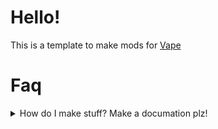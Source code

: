 # Hello!
This is a template to make mods for [Vape]

<h1>Faq</h1>
<details>
  <summary>How do I make stuff? Make a documation plz!</summary>
  <blockquote>
    If you want docs please check <a href="https://github.com/7GrandDadPGN/VapeV4ForRoblox/wiki/Documentation">Vape's docs</a>!<br>
    If you want examples please check <a href="https://github.com/Roblox-Thot/VapeThotMod">Thot Mod</a>!<sub>(This has older code for mod support)</sub><br>
    If you want to make more games just copy <a href="https://github.com/Roblox-Thot/VapeMod-Template/blob/main/CustomModules/6872274481.lua">Bedwar's code</a> into a new file with the game ID you want!.
  </blockquote>
</details>

[Vape]: https://github.com/7GrandDadPGN/VapeV4ForRoblox/blob/main/NewMainScript.lua "Vape's repo"